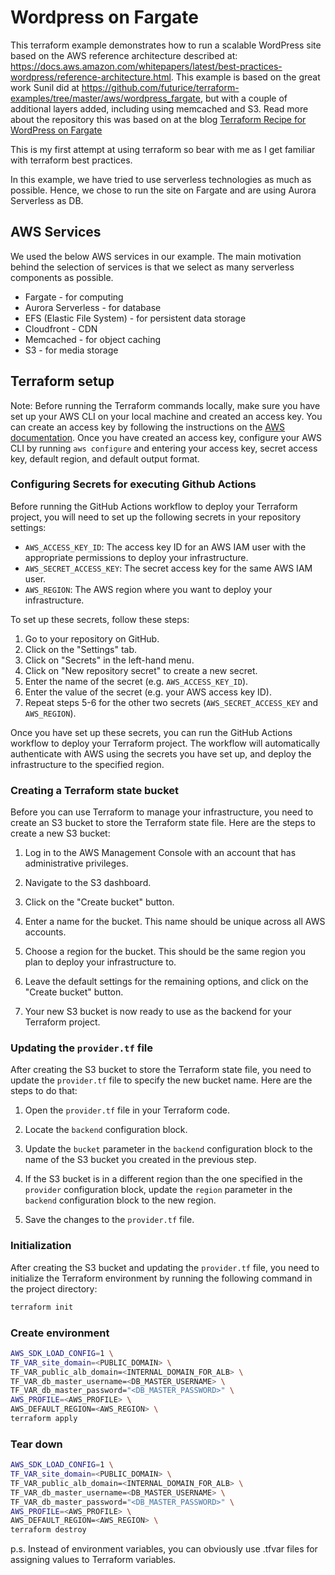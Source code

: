 # Wordpress on Fargate

This terraform example demonstrates how to run a scalable WordPress site based on the AWS reference architecture described at: https://docs.aws.amazon.com/whitepapers/latest/best-practices-wordpress/reference-architecture.html. This example is based on the great work Sunil did at https://github.com/futurice/terraform-examples/tree/master/aws/wordpress_fargate, but with a couple of additional layers added, including using memcached and S3. Read more about the repository this was based on at the blog [Terraform Recipe for WordPress on Fargate](https://futurice.com/blog/terraform-recipe-wordpress-fargate)

This is my first attempt at using terraform so bear with me as I get familiar with terraform best practices.

In this example, we have tried to use serverless technologies as much as possible. Hence, we chose to run the site on Fargate and are using Aurora Serverless as DB.

## AWS Services

We used the below AWS services in our example. The main motivation behind the selection of services is that we select as many serverless components as possible.

- Fargate - for computing
- Aurora Serverless - for database
- EFS (Elastic File System) - for persistent data storage
- Cloudfront - CDN
- Memcached - for object caching
- S3 - for media storage

## Terraform setup

Note: Before running the Terraform commands locally, make sure you have set up your AWS CLI on your local machine and created an access key. You can create an access key by following the instructions on the [AWS documentation](https://docs.aws.amazon.com/general/latest/gr/aws-sec-cred-types.html#access-keys-and-secret-access-keys). Once you have created an access key, configure your AWS CLI by running `aws configure` and entering your access key, secret access key, default region, and default output format.

### Configuring Secrets for executing Github Actions

Before running the GitHub Actions workflow to deploy your Terraform project, you will need to set up the following secrets in your repository settings:

- `AWS_ACCESS_KEY_ID`: The access key ID for an AWS IAM user with the appropriate permissions to deploy your infrastructure.
- `AWS_SECRET_ACCESS_KEY`: The secret access key for the same AWS IAM user.
- `AWS_REGION`: The AWS region where you want to deploy your infrastructure.

To set up these secrets, follow these steps:

1. Go to your repository on GitHub.
2. Click on the "Settings" tab.
3. Click on "Secrets" in the left-hand menu.
4. Click on "New repository secret" to create a new secret.
5. Enter the name of the secret (e.g. `AWS_ACCESS_KEY_ID`).
6. Enter the value of the secret (e.g. your AWS access key ID).
7. Repeat steps 5-6 for the other two secrets (`AWS_SECRET_ACCESS_KEY` and `AWS_REGION`).

Once you have set up these secrets, you can run the GitHub Actions workflow to deploy your Terraform project. The workflow will automatically authenticate with AWS using the secrets you have set up, and deploy the infrastructure to the specified region.

### Creating a Terraform state bucket

Before you can use Terraform to manage your infrastructure, you need to create an S3 bucket to store the Terraform state file. Here are the steps to create a new S3 bucket:

1. Log in to the AWS Management Console with an account that has administrative privileges.

2. Navigate to the S3 dashboard.

3. Click on the "Create bucket" button.

4. Enter a name for the bucket. This name should be unique across all AWS accounts.

5. Choose a region for the bucket. This should be the same region you plan to deploy your infrastructure to.

6. Leave the default settings for the remaining options, and click on the "Create bucket" button.

7. Your new S3 bucket is now ready to use as the backend for your Terraform project.

### Updating the `provider.tf` file

After creating the S3 bucket to store the Terraform state file, you need to update the `provider.tf` file to specify the new bucket name. Here are the steps to do that:

1. Open the `provider.tf` file in your Terraform code.

2. Locate the `backend` configuration block.

3. Update the `bucket` parameter in the `backend` configuration block to the name of the S3 bucket you created in the previous step.

4. If the S3 bucket is in a different region than the one specified in the `provider` configuration block, update the `region` parameter in the `backend` configuration block to the new region.

5. Save the changes to the `provider.tf` file.

### Initialization

After creating the S3 bucket and updating the `provider.tf` file, you need to initialize the Terraform environment by running the following command in the project directory:

```sh
terraform init
```

### Create environment

```sh
AWS_SDK_LOAD_CONFIG=1 \
TF_VAR_site_domain=<PUBLIC_DOMAIN> \
TF_VAR_public_alb_domain=<INTERNAL_DOMAIN_FOR_ALB> \
TF_VAR_db_master_username=<DB_MASTER_USERNAME> \
TF_VAR_db_master_password="<DB_MASTER_PASSWORD>" \
AWS_PROFILE=<AWS_PROFILE> \
AWS_DEFAULT_REGION=<AWS_REGION> \
terraform apply
```

### Tear down

```sh
AWS_SDK_LOAD_CONFIG=1 \
TF_VAR_site_domain=<PUBLIC_DOMAIN> \
TF_VAR_public_alb_domain=<INTERNAL_DOMAIN_FOR_ALB> \
TF_VAR_db_master_username=<DB_MASTER_USERNAME> \
TF_VAR_db_master_password="<DB_MASTER_PASSWORD>" \
AWS_PROFILE=<AWS_PROFILE> \
AWS_DEFAULT_REGION=<AWS_REGION> \
terraform destroy
```

p.s. Instead of environment variables, you can obviously use .tfvar files for assigning values to Terraform variables.
